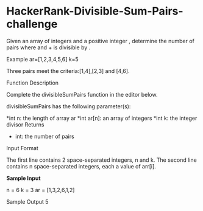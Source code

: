 # HackerRank-Divisible-Sum-Pairs-challenge
Given an array of integers and a positive integer , determine the number of  pairs where  and  +  is divisible by .

Example
ar=[1,2,3,4,5,6]
k=5

Three pairs meet the criteria:[1,4],[2,3] and [4,6].

Function Description

Complete the divisibleSumPairs function in the editor below.

divisibleSumPairs has the following parameter(s):

*int n: the length of array ar
*int ar[n]: an array of integers
*int k: the integer divisor
Returns
- int: the number of pairs

Input Format

The first line contains 2 space-separated integers, n and k.
The second line contains n space-separated integers, each a value of arr[i].


**Sample Input**

n = 6
k = 3
ar = [1,3,2,6,1,2]

Sample Output
5
